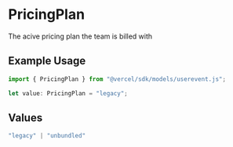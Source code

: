 # PricingPlan

The acive pricing plan the team is billed with

## Example Usage

```typescript
import { PricingPlan } from "@vercel/sdk/models/userevent.js";

let value: PricingPlan = "legacy";
```

## Values

```typescript
"legacy" | "unbundled"
```